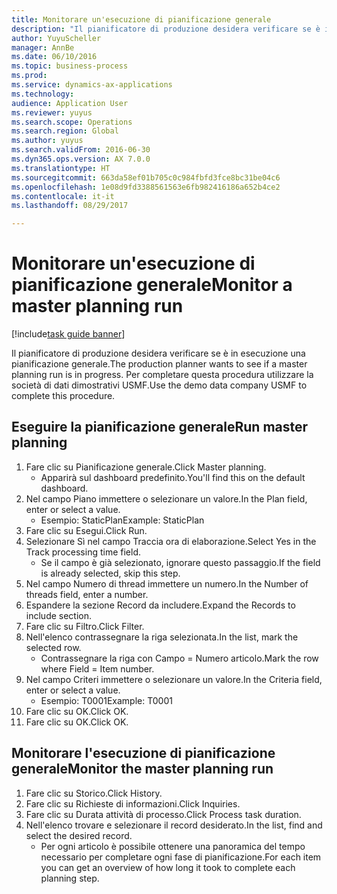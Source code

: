 ```yaml
--- 
title: Monitorare un'esecuzione di pianificazione generale
description: "Il pianificatore di produzione desidera verificare se è in esecuzione una pianificazione generale."
author: YuyuScheller
manager: AnnBe
ms.date: 06/10/2016
ms.topic: business-process
ms.prod: 
ms.service: dynamics-ax-applications
ms.technology: 
audience: Application User
ms.reviewer: yuyus
ms.search.scope: Operations
ms.search.region: Global
ms.author: yuyus
ms.search.validFrom: 2016-06-30
ms.dyn365.ops.version: AX 7.0.0
ms.translationtype: HT
ms.sourcegitcommit: 663da58ef01b705c0c984fbfd3fce8bc31be04c6
ms.openlocfilehash: 1e08d9fd3388561563e6fb982416186a652b4ce2
ms.contentlocale: it-it
ms.lasthandoff: 08/29/2017

---
```

# <a name="monitor-a-master-planning-run"></a><span data-ttu-id="e60ba-103">Monitorare un'esecuzione di pianificazione generale</span><span class="sxs-lookup"><span data-stu-id="e60ba-103">Monitor a master planning run</span></span>

[!include[task guide banner](../../includes/task-guide-banner.md)]

<span data-ttu-id="e60ba-104">Il pianificatore di produzione desidera verificare se è in esecuzione una pianificazione generale.</span><span class="sxs-lookup"><span data-stu-id="e60ba-104">The production planner wants to see if a master planning run is in progress.</span></span> <span data-ttu-id="e60ba-105">Per completare questa procedura utilizzare la società di dati dimostrativi USMF.</span><span class="sxs-lookup"><span data-stu-id="e60ba-105">Use the demo data company USMF to complete this procedure.</span></span>


## <a name="run-master-planning"></a><span data-ttu-id="e60ba-106">Eseguire la pianificazione generale</span><span class="sxs-lookup"><span data-stu-id="e60ba-106">Run master planning</span></span>
1. <span data-ttu-id="e60ba-107">Fare clic su Pianificazione generale.</span><span class="sxs-lookup"><span data-stu-id="e60ba-107">Click Master planning.</span></span>
    * <span data-ttu-id="e60ba-108">Apparirà sul dashboard predefinito.</span><span class="sxs-lookup"><span data-stu-id="e60ba-108">You'll find this on the default dashboard.</span></span>  
2. <span data-ttu-id="e60ba-109">Nel campo Piano immettere o selezionare un valore.</span><span class="sxs-lookup"><span data-stu-id="e60ba-109">In the Plan field, enter or select a value.</span></span>
    * <span data-ttu-id="e60ba-110">Esempio: StaticPlan</span><span class="sxs-lookup"><span data-stu-id="e60ba-110">Example: StaticPlan</span></span>  
3. <span data-ttu-id="e60ba-111">Fare clic su Esegui.</span><span class="sxs-lookup"><span data-stu-id="e60ba-111">Click Run.</span></span>
4. <span data-ttu-id="e60ba-112">Selezionare Sì nel campo Traccia ora di elaborazione.</span><span class="sxs-lookup"><span data-stu-id="e60ba-112">Select Yes in the Track processing time field.</span></span>
    * <span data-ttu-id="e60ba-113">Se il campo è già selezionato, ignorare questo passaggio.</span><span class="sxs-lookup"><span data-stu-id="e60ba-113">If the field is already selected, skip this step.</span></span>  
5. <span data-ttu-id="e60ba-114">Nel campo Numero di thread immettere un numero.</span><span class="sxs-lookup"><span data-stu-id="e60ba-114">In the Number of threads field, enter a number.</span></span>
6. <span data-ttu-id="e60ba-115">Espandere la sezione Record da includere.</span><span class="sxs-lookup"><span data-stu-id="e60ba-115">Expand the Records to include section.</span></span>
7. <span data-ttu-id="e60ba-116">Fare clic su Filtro.</span><span class="sxs-lookup"><span data-stu-id="e60ba-116">Click Filter.</span></span>
8. <span data-ttu-id="e60ba-117">Nell'elenco contrassegnare la riga selezionata.</span><span class="sxs-lookup"><span data-stu-id="e60ba-117">In the list, mark the selected row.</span></span>
    * <span data-ttu-id="e60ba-118">Contrassegnare la riga con Campo = Numero articolo.</span><span class="sxs-lookup"><span data-stu-id="e60ba-118">Mark the row where Field = Item number.</span></span>  
9. <span data-ttu-id="e60ba-119">Nel campo Criteri immettere o selezionare un valore.</span><span class="sxs-lookup"><span data-stu-id="e60ba-119">In the Criteria field, enter or select a value.</span></span>
    * <span data-ttu-id="e60ba-120">Esempio: T0001</span><span class="sxs-lookup"><span data-stu-id="e60ba-120">Example: T0001</span></span>  
10. <span data-ttu-id="e60ba-121">Fare clic su OK.</span><span class="sxs-lookup"><span data-stu-id="e60ba-121">Click OK.</span></span>
11. <span data-ttu-id="e60ba-122">Fare clic su OK.</span><span class="sxs-lookup"><span data-stu-id="e60ba-122">Click OK.</span></span>

## <a name="monitor-the-master-planning-run"></a><span data-ttu-id="e60ba-123">Monitorare l'esecuzione di pianificazione generale</span><span class="sxs-lookup"><span data-stu-id="e60ba-123">Monitor the master planning run</span></span>
1. <span data-ttu-id="e60ba-124">Fare clic su Storico.</span><span class="sxs-lookup"><span data-stu-id="e60ba-124">Click History.</span></span>
2. <span data-ttu-id="e60ba-125">Fare clic su Richieste di informazioni.</span><span class="sxs-lookup"><span data-stu-id="e60ba-125">Click Inquiries.</span></span>
3. <span data-ttu-id="e60ba-126">Fare clic su Durata attività di processo.</span><span class="sxs-lookup"><span data-stu-id="e60ba-126">Click Process task duration.</span></span>
4. <span data-ttu-id="e60ba-127">Nell'elenco trovare e selezionare il record desiderato.</span><span class="sxs-lookup"><span data-stu-id="e60ba-127">In the list, find and select the desired record.</span></span>
    * <span data-ttu-id="e60ba-128">Per ogni articolo è possibile ottenere una panoramica del tempo necessario per completare ogni fase di pianificazione.</span><span class="sxs-lookup"><span data-stu-id="e60ba-128">For each item you can get an overview of how long it took to complete each planning step.</span></span>  



